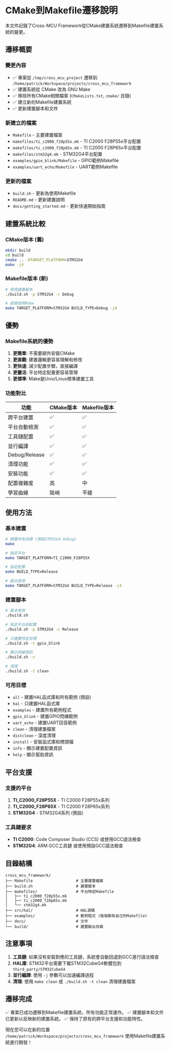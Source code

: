 # CMake到Makefile遷移說明

本文件記錄了Cross-MCU Framework從CMake建置系統遷移到Makefile建置系統的變更。

## 遷移概要

### 變更內容
- ✅ 專案從 `/tmp/cross_mcu_project` 遷移到 `/home/patrick/Workspace/projects/cross_mcu_framework`
- ✅ 建置系統從 CMake 改為 GNU Make
- ✅ 移除所有CMake相關檔案 (`CMakeLists.txt`, `cmake/` 目錄)
- ✅ 建立新的Makefile建置系統
- ✅ 更新建置腳本和文件

### 新建立的檔案
- `Makefile` - 主要建置檔案
- `makefiles/ti_c2000_f28p55x.mk` - TI C2000 F28P55x平台配置
- `makefiles/ti_c2000_f28p65x.mk` - TI C2000 F28P65x平台配置  
- `makefiles/stm32g4.mk` - STM32G4平台配置
- `examples/gpio_blink/Makefile` - GPIO範例Makefile
- `examples/uart_echo/Makefile` - UART範例Makefile

### 更新的檔案
- `build.sh` - 更新為使用Makefile
- `README.md` - 更新建置說明
- `docs/getting_started.md` - 更新快速開始指南

## 建置系統比較

### CMake版本 (舊)
```bash
mkdir build
cd build
cmake .. -DTARGET_PLATFORM=STM32G4
make -j4
```

### Makefile版本 (新)
```bash
# 使用建置腳本
./build.sh -p STM32G4 -c Debug

# 直接使用Make
make TARGET_PLATFORM=STM32G4 BUILD_TYPE=Debug -j4
```

## 優勢

### Makefile系統的優勢
1. **更簡單**: 不需要額外安裝CMake
2. **更直觀**: 建置邏輯更容易理解和修改
3. **更快速**: 減少配置步驟，直接編譯
4. **更靈活**: 平台特定配置更容易管理
5. **更標準**: Make是Unix/Linux標準建置工具

### 功能對比
| 功能 | CMake版本 | Makefile版本 |
|------|-----------|--------------|
| 跨平台建置 | ✅ | ✅ |
| 平台自動檢測 | ✅ | ✅ |
| 工具鏈配置 | ✅ | ✅ |
| 並行編譯 | ✅ | ✅ |
| Debug/Release | ✅ | ✅ |
| 清理功能 | ✅ | ✅ |
| 安裝功能 | ✅ | ✅ |
| 配置複雜度 | 高 | 中 |
| 學習曲線 | 陡峭 | 平緩 |

## 使用方法

### 基本建置
```bash
# 建置所有目標 (預設STM32G4 Debug)
make

# 指定平台
make TARGET_PLATFORM=TI_C2000_F28P55X

# 指定配置
make BUILD_TYPE=Release

# 組合使用
make TARGET_PLATFORM=STM32G4 BUILD_TYPE=Release -j4
```

### 建置腳本
```bash
# 基本使用
./build.sh

# 指定平台和配置
./build.sh -p STM32G4 -c Release

# 只建置特定目標
./build.sh -t gpio_blink

# 顯示詳細資訊
./build.sh -v

# 清理
./build.sh -t clean
```

### 可用目標
- `all` - 建置HAL函式庫和所有範例 (預設)
- `hal` - 只建置HAL函式庫
- `examples` - 建置所有範例程式
- `gpio_blink` - 建置GPIO閃爍範例
- `uart_echo` - 建置UART回音範例
- `clean` - 清理建置檔案
- `distclean` - 深度清理
- `install` - 安裝函式庫和標頭檔
- `info` - 顯示建置配置資訊
- `help` - 顯示幫助資訊

## 平台支援

### 支援的平台
1. **TI_C2000_F28P55X** - TI C2000 F28P55x系列
2. **TI_C2000_F28P65X** - TI C2000 F28P65x系列  
3. **STM32G4** - STM32G4系列 (預設)

### 工具鏈要求
- **TI C2000**: Code Composer Studio (CCS) 或使用GCC語法檢查
- **STM32G4**: ARM GCC工具鏈 或使用預設GCC語法檢查

## 目錄結構

```
cross_mcu_framework/
├── Makefile                   # 主要建置檔案
├── build.sh                   # 建置腳本
├── makefiles/                 # 平台特定Makefile
│   ├── ti_c2000_f28p55x.mk
│   ├── ti_c2000_f28p65x.mk
│   └── stm32g4.mk
├── src/hal/                   # HAL源碼
├── examples/                  # 範例程式 (每個都有自己的Makefile)
├── docs/                      # 文件
└── build/                     # 建置輸出目錄
```

## 注意事項

1. **工具鏈**: 如果沒有安裝對應的工具鏈，系統會自動回退到GCC進行語法檢查
2. **HAL庫**: STM32平台需要下載STM32CubeG4軟體包到 `third_party/STM32CubeG4`
3. **並行編譯**: 使用 `-j` 參數可以加速編譯過程
4. **清理**: 使用 `make clean` 或 `./build.sh -t clean` 清理建置檔案

## 遷移完成

✅ 專案已成功遷移到Makefile建置系統，所有功能正常運作。
✅ 建置腳本和文件已更新以反映新的建置系統。
✅ 保持了原有的跨平台支援和功能特性。

現在您可以在新的位置 `/home/patrick/Workspace/projects/cross_mcu_framework` 使用Makefile建置系統進行開發！
